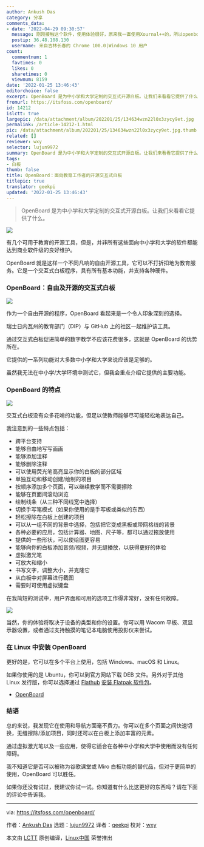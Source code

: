```yaml
---
author: Ankush Das
category: 分享
comments_data:
- date: '2022-04-29 09:30:57'
  message: 刚刚接触这个软件，使用体验很好，原来我一直使用Xournal++的，所以openboard背景只有黑白两种选择，暂时无法适应。而且，不管我的手写笔怎么调，在openboard上写字都很细，不知道为啥。
  postip: 36.48.108.130
  username: 来自吉林长春的 Chrome 100.0|Windows 10 用户
count:
  commentnum: 1
  favtimes: 0
  likes: 0
  sharetimes: 0
  viewnum: 8159
date: '2022-01-25 13:46:43'
editorchoice: false
excerpt: OpenBoard 是为中小学和大学定制的交互式开源白板。让我们来看看它提供了什么。
fromurl: https://itsfoss.com/openboard/
id: 14212
islctt: true
largepic: /data/attachment/album/202201/25/134634wzn22l0x3zycy9et.jpg
permalink: /article-14212-1.html
pic: /data/attachment/album/202201/25/134634wzn22l0x3zycy9et.jpg.thumb.jpg
related: []
reviewer: wxy
selector: lujun9972
summary: OpenBoard 是为中小学和大学定制的交互式开源白板。让我们来看看它提供了什么。
tags:
- 白板
thumb: false
title: OpenBoard：面向教育工作者的开源交互式白板
titlepic: true
translator: geekpi
updated: '2022-01-25 13:46:43'
---
```



> 
> OpenBoard 是为中小学和大学定制的交互式开源白板。让我们来看看它提供了什么。
> 
> 
> 


![](/data/attachment/album/202201/25/134634wzn22l0x3zycy9et.jpg)


有几个可用于教育的开源工具，但是，并非所有这些面向中小学和大学的软件都能达到商业软件级的良好维护。


OpenBoard 就是这样一个不同凡响的自由开源工具，它可以不打折扣地为教育服务。它是一个交互式白板程序，具有所有基本功能，并支持各种硬件。


### OpenBoard：自由及开源的交互式白板


![](/data/attachment/album/202201/25/134643stujltlereagggc8.png)


作为一个自由开源的程序，OpenBoard 看起来是一个令人印象深刻的选择。


瑞士日内瓦州的教育部门（DIP）与 GitHub 上的社区一起维护该工具。


通过交互式白板促进简单的数字教学不应该花费很多，这就是 OpenBoard 的优势所在。


它提供的一系列功能对大多数中小学和大学来说应该是足够的。


虽然我无法在中小学/大学环境中测试它，但我会重点介绍它提供的主要功能。


### OpenBoard 的特点


![](/data/attachment/album/202201/25/134644figv4v88is8z21zi.png)


交互式白板没有众多花哨的功能，但足以使教师能够尽可能轻松地表达自己。


我注意到的一些特点包括：


* 跨平台支持
* 能够自由地写写画画
* 能够添加注释
* 能够删除注释
* 可以使用荧光笔高亮显示你的白板的部分区域
* 单独互动和移动创建/绘制的项目
* 按顺序添加多个页面，可以继续教学而不需要擦除
* 能够在页面间滚动浏览
* 绘制线条（从三种不同线宽中选择）
* 切换手写笔模式（如果你使用的是手写板或类似的东西）
* 轻松擦除在白板上创建的项目
* 可以从一组不同的背景中选择，包括把它变成黑板或带网格线的背景
* 各种必要的应用，包括计算器、地图、尺子等，都可以通过拖放使用
* 提供的一些形状，可以使绘图更容易
* 能够向你的白板添加音频/视频，并无缝播放，以获得更好的体验
* 虚拟激光笔
* 可放大和缩小
* 书写文字，调整大小，并克隆它
* 从白板中对屏幕进行截图
* 需要时可使用虚拟键盘


在我简短的测试中，用户界面和可用的选项工作得非常好，没有任何故障。


![](/data/attachment/album/202201/25/134644hn0lqn3ox63ols6n.png)


当然，你的体验将取决于设备的类型和你的设置。你可以用 Wacom 平板、双显示器设置，或者通过支持触摸的笔记本电脑使用投影仪来尝试。


### 在 Linux 中安装 OpenBoard


更好的是，它可以在多个平台上使用，包括 Windows、macOS 和 Linux。


如果你使用的是 Ubuntu，你可以到官方网站下载 DEB 文件。另外对于其他 Linux 发行版，你可以选择通过 [Flathub](https://flathub.org/apps/details/ch.openboard.OpenBoard) [安装 Flatpak 软件包](https://itsfoss.com/flatpak-guide/)。


* [OpenBoard](https://www.openboard.ch/index.en.html)


### 结语


总的来说，我发现它在使用和导航方面毫不费力。你可以在多个页面之间快速切换，无缝擦除/添加项目，同时还可以在白板上添加丰富的元素。


通过虚拟激光笔以及一些应用，使得它适合在各种中小学和大学中使用而没有任何障碍。


我不知道它是否可以被称为谷歌课堂或 Miro 白板功能的替代品，但对于更简单的使用，OpenBoard 可以胜任。


如果你还没有试过，我建议你试一试。你知道有什么比这更好的东西吗？请在下面的评论中告诉我。




---


via: <https://itsfoss.com/openboard/>


作者：[Ankush Das](https://itsfoss.com/author/ankush/) 选题：[lujun9972](https://github.com/lujun9972) 译者：[geekpi](https://github.com/geekpi) 校对：[wxy](https://github.com/wxy)


本文由 [LCTT](https://github.com/LCTT/TranslateProject) 原创编译，[Linux中国](https://linux.cn/) 荣誉推出
